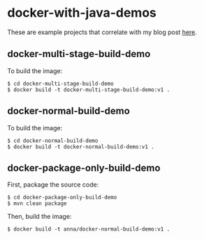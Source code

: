 # docker-with-java-demos

These are example projects that correlate with my blog post [here](https://adotpalindrome.wordpress.com/2020/02/25/three-ways-to-create-docker-images-for-java/).

## docker-multi-stage-build-demo

To build the image: 

```shell
$ cd docker-multi-stage-build-demo
$ docker build -t docker-multi-stage-build-demo:v1 .
```

## docker-normal-build-demo

To build the image:

```shell
$ cd docker-normal-build-demo
$ docker build -t docker-normal-build-demo:v1 .
```

## docker-package-only-build-demo

First, package the source code:

```shell
$ cd docker-package-only-build-demo
$ mvn clean package
```

Then, build the image:
```shell
$ docker build -t anna/docker-normal-build-demo:v1 .
```
